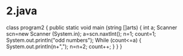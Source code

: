 # 2.java
class program2
{
public static void main (string []arts)
{
int a;
Scanner scn=new Scanner (System.in);
a=scn.naxtInt();
n=1;
count=1;
System.out.println("odd numbers");
While (count<=a)
{
System.out.println(n+",");
n=n+2;
count++;
}
}
}

